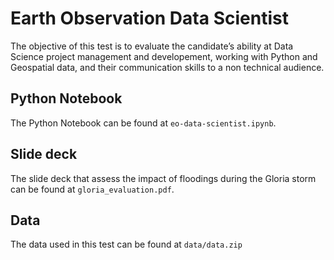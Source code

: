 # Earth Observation Data Scientist

The objective of this test is to evaluate the candidate’s ability at Data Science
project management and developement, working with Python and Geospatial
data, and their communication skills to a non technical audience.

## Python Notebook
The Python Notebook can be found at `eo-data-scientist.ipynb`.

## Slide deck
The slide deck that assess the impact of floodings during the Gloria storm can be found at `gloria_evaluation.pdf`.

## Data
The data used in this test can be found at `data/data.zip`
